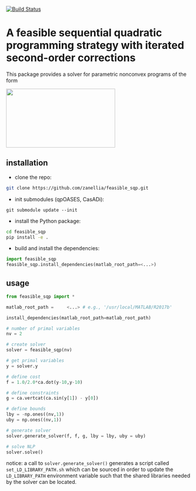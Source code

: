 [![Build Status](https://travis-ci.com/zanellia/feasible_sqp.svg?branch=master)](https://travis-ci.com/zanellia/feasible_sqp)
# A feasible sequential quadratic programming strategy with iterated second-order corrections
This package provides a solver for parametric nonconvex programs of the form

<img src="https://github.com/zanellia/feasible_sqp/blob/master/figures/nlp_description.png"
     width="296" height="160">
## installation
- clone the repo: 
```bash
git clone https://github.com/zanellia/feasible_sqp.git
```
- init submodules (qpOASES, CasADi):
```
git submodule update --init
```
- install the Python package:
```bash
cd feasible_sqp
pip install -e .
```
- build and install the dependencies:
```python
import feasible_sqp
feasible_sqp.install_dependencies(matlab_root_path=<...>)
```

## usage
```python
from feasible_sqp import *

matlab_root_path =     <...> # e.g., '/usr/local/MATLAB/R2017b'

install_dependencies(matlab_root_path=matlab_root_path)

# number of primal variables
nv = 2

# create solver
solver = feasible_sqp(nv)

# get primal variables
y = solver.y

# define cost
f = 1.0/2.0*ca.dot(y-10,y-10)

# define constraints
g = ca.vertcat(ca.sin(y[1]) - y[0])

# define bounds
lby = -np.ones((nv,1))
uby = np.ones((nv,1))

# generate solver
solver.generate_solver(f, f, g, lby = lby, uby = uby)

# solve NLP
solver.solve()
```
notice: a call to
`solver.generate_solver()` generates a script called `set_LD_LIBRARY_PATH.sh` which can be sourced in order to update the `LD_LIBRARY_PATH` environment variable such that the shared libraries needed by the solver can be located.
